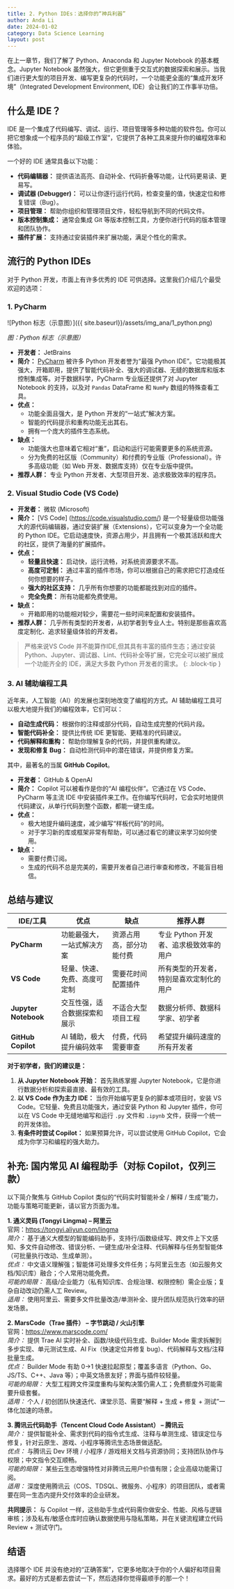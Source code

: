 ```yaml
---
title: 2. Python IDEs：选择你的“神兵利器”
author: Anda Li
date: 2024-01-02
category: Data Science Learning
layout: post
---
```


在上一章节，我们了解了 Python、Anaconda 和 Jupyter Notebook 的基本概念。Jupyter Notebook 虽然强大，但它更侧重于交互式的数据探索和展示。当我们进行更大型的项目开发、编写更复杂的代码时，一个功能更全面的“集成开发环境”（Integrated Development Environment, IDE）会让我们的工作事半功倍。 

## 什么是 IDE？

IDE 是一个集成了代码编写、调试、运行、项目管理等多种功能的软件包。你可以把它想象成一个程序员的“超级工作室”，它提供了各种工具来提升你的编程效率和体验。

一个好的 IDE 通常具备以下功能：

*   **代码编辑器：** 提供语法高亮、自动补全、代码折叠等功能，让代码更易读、更易写。
*   **调试器 (Debugger)：** 可以让你逐行运行代码，检查变量的值，快速定位和修复错误（Bug）。
*   **项目管理：** 帮助你组织和管理项目文件，轻松导航到不同的代码文件。
*   **版本控制集成：** 通常会集成 Git 等版本控制工具，方便你进行代码的版本管理和团队协作。
*   **插件扩展：** 支持通过安装插件来扩展功能，满足个性化的需求。

## 流行的 Python IDEs

对于 Python 开发，市面上有许多优秀的 IDE 可供选择。这里我们介绍几个最受欢迎的选项：

### 1. PyCharm

![Python 标志（示意图）]({{ site.baseurl}}/assets/img_ana/1_python.png)

*图：Python 标志（示意图）*


*   **开发者：** JetBrains
*   **简介：** [PyCharm](https://www.jetbrains.com/zh-cn/pycharm/) 被许多 Python 开发者誉为“最强 Python IDE”。它功能极其强大，开箱即用，提供了智能代码补全、强大的调试器、无缝的数据库和版本控制集成等。对于数据科学，PyCharm 专业版还提供了对 Jupyter Notebook 的支持，以及对 `Pandas` DataFrame 和 `NumPy` 数组的特殊查看工具。
*   **优点：**
    *   功能全面且强大，是 Python 开发的“一站式”解决方案。
    *   智能的代码提示和重构功能无出其右。
    *   拥有一个庞大的插件生态系统。
*   **缺点：**
    *   功能强大也意味着它相对“重”，启动和运行可能需要更多的系统资源。
    *   分为免费的社区版（Community）和付费的专业版（Professional）。许多高级功能（如 Web 开发、数据库支持）仅在专业版中提供。
*   **推荐人群：** 专业 Python 开发者、大型项目开发、追求极致效率的程序员。
  
### 2. Visual Studio Code (VS Code)

*   **开发者：** 微软 (Microsoft)
*   **简介：** [VS Code] (https://code.visualstudio.com/) 是一个轻量级但功能强大的源代码编辑器，通过安装扩展（Extensions），它可以变身为一个全功能的 Python IDE。它启动速度快，资源占用少，并且拥有一个极其活跃和庞大的社区，提供了海量的扩展插件。
*   **优点：**
    *   **轻量且快速：** 启动快，运行流畅，对系统资源要求不高。
    *   **高度可定制：** 通过丰富的插件市场，你可以根据自己的需求把它打造成任何你想要的样子。
    *   **强大的社区支持：** 几乎所有你想要的功能都能找到对应的插件。
    *   **完全免费：** 所有功能都免费使用。
*   **缺点：**
    *   开箱即用的功能相对较少，需要花一些时间来配置和安装插件。
*   **推荐人群：** 几乎所有类型的开发者，从初学者到专业人士。特别是那些喜欢高度定制化、追求轻量级体验的开发者。

> 严格来说VS Code 并不能算作IDE,但其具有丰富的插件生态；通过安装 Python、Jupyter、调试器、Lint、代码补全等扩展，它完全可以被扩展成一个功能齐全的 IDE，满足大多数 Python 开发者的需求。
{: .block-tip }

### 3. AI 辅助编程工具

近年来，人工智能（AI）的发展也深刻地改变了编程的方式。AI 辅助编程工具可以极大地提升我们的编程效率，它们可以：

*   **自动生成代码：** 根据你的注释或部分代码，自动生成完整的代码片段。
*   **智能代码补全：** 提供比传统 IDE 更智能、更精准的代码建议。
*   **代码解释和重构：** 帮助你理解复杂的代码，并提供重构建议。
*   **发现和修复 Bug：** 自动检测代码中的潜在错误，并提供修复方案。

其中，最著名的当属 **GitHub Copilot**。

*   **开发者：** GitHub & OpenAI
*   **简介：** Copilot 可以被看作是你的“AI 编程伙伴”。它通过在 VS Code、PyCharm 等主流 IDE 中安装插件来工作。在你编写代码时，它会实时地提供代码建议，从单行代码到整个函数，都能一键生成。
*   **优点：**
    *   极大地提升编码速度，减少编写“样板代码”的时间。
    *   对于学习新的库或框架非常有帮助，可以通过看它的建议来学习如何使用。
*   **缺点：**
    *   需要付费订阅。
    *   生成的代码不总是完美的，需要开发者自己进行审查和修改，不能盲目相信。






## 总结与建议

| IDE/工具         | 优点                               | 缺点                               | 推荐人群                                     |
| ------------------ | ---------------------------------- | ---------------------------------- | -------------------------------------------- |
| **PyCharm**        | 功能最强大，一站式解决方案         | 资源占用高，部分功能付费           | 专业 Python 开发者、追求极致效率的用户       |
| **VS Code**        | 轻量、快速、免费、高度可定制       | 需要花时间配置插件                 | 所有类型的开发者，特别是喜欢定制化的用户     |
| **Jupyter Notebook** | 交互性强，适合数据探索和展示       | 不适合大型项目工程                 | 数据分析师、数据科学家、初学者               |
| **GitHub Copilot** | AI 辅助，极大提升编码效率          | 付费，代码需要审查                 | 希望提升编码速度的所有开发者                 |

**对于初学者，我们的建议是：**

1.  **从 Jupyter Notebook 开始：** 首先熟练掌握 Jupyter Notebook，它是你进行数据分析和探索最直接、最有效的工具。
2.  **以 VS Code 作为主力 IDE：** 当你开始编写更复杂的脚本或项目时，安装 VS Code。它轻量、免费且功能强大，通过安装 Python 和 Jupyter 插件，你可以在 VS Code 中无缝地编写和运行 `.py` 文件和 `.ipynb` 文件，获得一个统一的开发体验。
3.  **有条件时尝试 Copilot：** 如果预算允许，可以尝试使用 GitHub Copilot，它会成为你学习和编程的强大助力。 

## 补充: 国内常见 AI 编程助手（对标 Copilot，仅列三款）

以下简介聚焦与 GitHub Copilot 类似的“代码实时智能补全 / 解释 / 生成”能力，功能与策略可能更新，请以官方页面为准。

**1. 通义灵码 (Tongyi Lingma) – 阿里云**  
官网：https://tongyi.aliyun.com/lingma  
*简介：* 基于通义大模型的智能编码助手，支持行/函数级续写、跨文件上下文感知、多文件自动修改、错误分析、一键生成/补全注释、代码解释与任务型智能体（可批量执行改动、生成单测）。  
*优点：* 中文语义理解强；智能体可处理多文件任务；与阿里云生态（如云服务文档/知识库）融合；个人常用功能免费。  
*可能的局限：* 高级/企业能力（私有知识库、合规治理、权限控制）需企业版；复杂自动改动仍需人工 Review。  
*适用：* 使用阿里云、需要多文件批量改造/单测补全、提升团队规范执行效率的研发场景。

**2. MarsCode（Trae 插件） – 字节跳动 / 火山引擎**  
官网：https://www.marscode.com/  
*简介：* 提供 Trae AI 实时补全、函数/块级代码生成、Builder Mode 需求拆解到多步实现、单元测试生成、AI Fix（快速定位并修复 bug）、代码解释与文档/注释批量生成。  
*优点：* Builder Mode 有助 0→1 快速拉起原型；覆盖多语言（Python、Go、JS/TS、C++、Java 等）；中英文场景友好；界面与插件较轻量。  
*可能的局限：* 大型工程跨文件深度重构与架构决策仍需人工；免费额度外可能需要升级套餐。  
*适用：* 个人 / 初创团队快速迭代、课堂示范、需要“解释 + 生成 + 修复 + 测试”一体化加速的场景。

**3. 腾讯云代码助手（Tencent Cloud Code Assistant） – 腾讯云**  
*简介：* 提供智能补全、需求到代码的指令式生成、注释与单测生成、错误定位与修复，针对云原生、游戏、小程序等腾讯生态场景做适配。  
*优点：* 与腾讯云 Dev 环境 / 小程序 / 游戏相关文档与资源协同；支持团队协作与权限；中文指令交互顺畅。  
*可能的局限：* 某些云生态增强特性对非腾讯云用户价值有限；企业高级功能需订阅。  
*适用：* 深度使用腾讯云（COS、TDSQL、微服务、小程序）的项目团队，或者需要在同一生态内提升交付效率的企业研发。

**共同提示：** 与 Copilot 一样，这些助手生成代码需你做安全、性能、风格与逻辑审核；涉及私有/敏感仓库时应确认数据使用与隐私策略，并在关键流程建立代码 Review + 测试守门。

## 结语
选择哪个 IDE 并没有绝对的“正确答案”，它更多地取决于你的个人偏好和项目需求。最好的方式是都去尝试一下，然后选择你觉得最顺手的那一个！